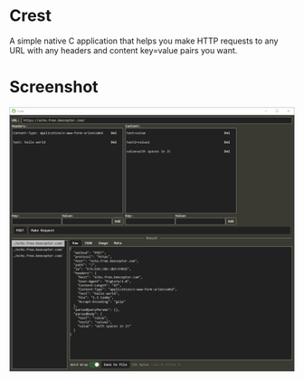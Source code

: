 # Crest
A simple native C application that helps you make HTTP requests to any URL with any headers and content key=value pairs you want.

# Screenshot
![Screenshot1](/_media/screenshot2.png)